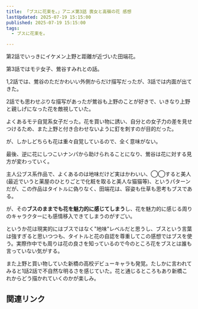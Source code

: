 ```yaml
---
title: 「ブスに花束を。」アニメ第3話 喪女と高嶺の花 感想
lastUpdated: 2025-07-19 15:15:00
published: 2025-07-19 15:15:00
tags:
  - ブスに花束を。

---
```

第2話でいっきにイケメン上野と距離が近づいた田端花。

第3話ではモテ女子、鶯谷すみれとの話。

1,2話では、鶯谷のただかわいい外側からだけ描写だったが、3話では内面が出てきた。

2話でも思わせぶりな描写があったが鶯谷も上野のことが好きで、いきなり上野と親しげになった花を敵視していた。

よくあるモテ自覚系女子だった。花を買い物に誘い、自分との女子力の差を見せつけるため、また上野と付き合わせないように釘を刺すのが目的だった。

が、しかしどちらも花は重々自覚しているので、全く意味がない。

最後、逆に花にしつこいナンパから助けられることになり、鶯谷は花に対する見方が変わっていく。

主人公ブス系作品で、よくあるのは地味だけど実はかわいい、◯◯すると美人(最近でいうと薬屋のひとりごとで化粧を取ると美人な猫猫等)、というパターンだが、この作品はタイトルに偽りなく、田端花は、容姿も仕草も思考もブスである。

が、その**ブスのままでも花を魅力的に感じてしまう**し、花を魅力的に感じる周りのキャラクターにも感情移入できてしまうのがすごい。

というか花は現実的にはブスではなく"地味"レベルだと思うし、ブスという言葉は強すぎると思いつつも、タイトルと花の自認を尊重してこの感想ではブスを使う。実際作中でも周りは花の良さを知っているので今のところ花をブスとは誰も言っていない気がする。

また上野と買い物していた新橋の高校デビューキャラも発覚。たしかに言われてみると1話2話で不自然な明るさを感じていた。花と通じるところもあり新橋これからどう描かれていくのかが楽しみ。

## 関連リンク
<!--@include: ../parts/busunihanatabawo-link.md-->
